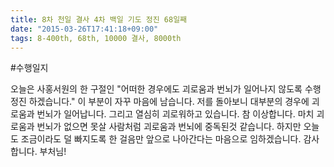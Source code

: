 ```yaml
---
title: 8차 천일 결사 4차 백일 기도 정진 68일째
date: "2015-03-26T17:41:18+09:00"
tags: 8-400th, 68th, 10000 결사, 8000th
---
```


#수행일지

오늘은 사홍서원의 한 구절인 "어떠한 경우에도 괴로움과 번뇌가 일어나지 않도록 수행정진 하겠습니다." 이 부분이 자꾸 마음에 남습니다. 저를 돌아보니 대부분의 경우에 괴로움과 번뇌가 일어납니다. 그리고 열심히 괴로워하고 있습니다. 참 이상합니다. 마치 괴로움과 번뇌가 없으면 못살 사람처럼 괴로움과 번뇌에 중독된것 같습니다. 하지만 오늘도 조금이라도 덜 빠지도록 한 걸음만 앞으로 나아간다는 마음으로 임하겠습니다. 감사합니다. 부처님!
